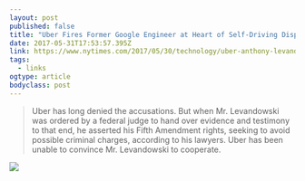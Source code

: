 ```yaml
---
layout: post 
published: false 
title: "Uber Fires Former Google Engineer at Heart of Self-Driving Dispute " 
date: 2017-05-31T17:53:57.395Z 
link: https://www.nytimes.com/2017/05/30/technology/uber-anthony-levandowski.html?_r=1 
tags:
  - links
ogtype: article 
bodyclass: post 
---
```


> Uber has long denied the accusations. But when Mr. Levandowski was ordered by a federal judge to hand over evidence and testimony to that end, he asserted his Fifth Amendment rights, seeking to avoid possible criminal charges, according to his lawyers. Uber has been unable to convince Mr. Levandowski to cooperate.

![](https://media.giphy.com/media/ADr35Z4TvATIc/giphy.gif)